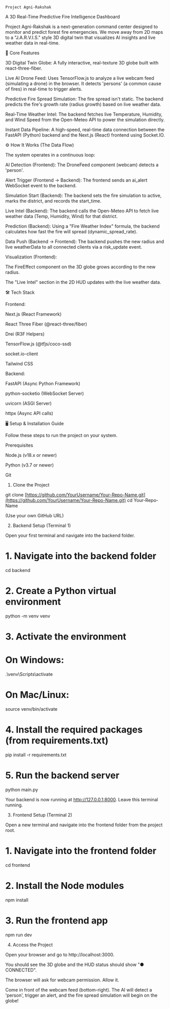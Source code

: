                                                                                 Project Agni-Rakshak

A 3D Real-Time Predictive Fire Intelligence Dashboard

Project Agni-Rakshak is a next-generation command center designed to monitor and predict forest fire emergencies. We move away from 2D maps to a "J.A.R.V.I.S." style 3D digital twin that visualizes AI insights and live weather data in real-time.

🚀 Core Features

3D Digital Twin Globe: A fully interactive, real-texture 3D globe built with react-three-fiber.

Live AI Drone Feed: Uses TensorFlow.js to analyze a live webcam feed (simulating a drone) in the browser. It detects 'persons' (a common cause of fires) in real-time to trigger alerts.

Predictive Fire Spread Simulation: The fire spread isn't static. The backend predicts the fire's growth rate (radius growth) based on live weather data.

Real-Time Weather Intel: The backend fetches live Temperature, Humidity, and Wind Speed from the Open-Meteo API to power the simulation directly.

Instant Data Pipeline: A high-speed, real-time data connection between the FastAPI (Python) backend and the Next.js (React) frontend using Socket.IO.

⚙️ How It Works (The Data Flow)

The system operates in a continuous loop:

AI Detection (Frontend): The DroneFeed component (webcam) detects a 'person'.

Alert Trigger (Frontend -> Backend): The frontend sends an ai_alert WebSocket event to the backend.

Simulation Start (Backend): The backend sets the fire simulation to active, marks the district, and records the start_time.

Live Intel (Backend): The backend calls the Open-Meteo API to fetch live weather data (Temp, Humidity, Wind) for that district.

Prediction (Backend): Using a "Fire Weather Index" formula, the backend calculates how fast the fire will spread (dynamic_spread_rate).

Data Push (Backend -> Frontend): The backend pushes the new radius and live weatherData to all connected clients via a risk_update event.

Visualization (Frontend):

The FireEffect component on the 3D globe grows according to the new radius.

The "Live Intel" section in the 2D HUD updates with the live weather data.

🛠️ Tech Stack

Frontend:

Next.js (React Framework)

React Three Fiber (@react-three/fiber)

Drei (R3F Helpers)

TensorFlow.js (@tfjs/coco-ssd)

socket.io-client

Tailwind CSS

Backend:

FastAPI (Async Python Framework)

python-socketio (WebSocket Server)

uvicorn (ASGI Server)

httpx (Async API calls)

🖥️ Setup & Installation Guide

Follow these steps to run the project on your system.

Prerequisites

Node.js (v18.x or newer)

Python (v3.7 or newer)

Git

1. Clone the Project

git clone [https://github.com/YourUsername/Your-Repo-Name.git](https://github.com/YourUsername/Your-Repo-Name.git)
cd Your-Repo-Name


(Use your own GitHub URL)

2. Backend Setup (Terminal 1)

Open your first terminal and navigate into the backend folder.

# 1. Navigate into the backend folder
cd backend

# 2. Create a Python virtual environment
python -m venv venv

# 3. Activate the environment
# On Windows:
.\venv\Scripts\activate
# On Mac/Linux:
source venv/bin/activate

# 4. Install the required packages (from requirements.txt)
pip install -r requirements.txt

# 5. Run the backend server
python main.py


Your backend is now running at http://127.0.0.1:8000. Leave this terminal running.

3. Frontend Setup (Terminal 2)

Open a new terminal and navigate into the frontend folder from the project root.

# 1. Navigate into the frontend folder
cd frontend

# 2. Install the Node modules
npm install

# 3. Run the frontend app
npm run dev


4. Access the Project

Open your browser and go to http://localhost:3000.

You should see the 3D globe and the HUD status should show "● CONNECTED".

The browser will ask for webcam permission. Allow it.

Come in front of the webcam feed (bottom-right). The AI will detect a 'person', trigger an alert, and the fire spread simulation will begin on the globe!
